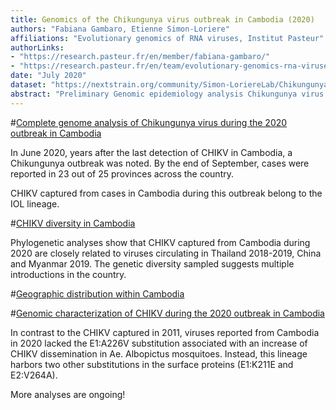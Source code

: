 ```yaml
---
title: Genomics of the Chikungunya virus outbreak in Cambodia (2020)
authors: "Fabiana Gambaro, Etienne Simon-Loriere"
affiliations: "Evolutionary genomics of RNA viruses, Institut Pasteur"
authorLinks: 
- "https://research.pasteur.fr/en/member/fabiana-gambaro/"
- "https://research.pasteur.fr/en/team/evolutionary-genomics-rna-viruses/"
date: "July 2020"
dataset: "https://nextstrain.org/community/Simon-LoriereLab/ChikungunyaCambodia2020@main?d=tree,map&p=full"
abstract: "Preliminary Genomic epidemiology analysis Chikungunya virus (CHIKV) genomes circulating in Cambodia 2020"
---
```


#[Complete genome analysis of Chikungunya virus during the 2020 outbreak in Cambodia](https://nextstrain.org/community/Simon-LoriereLab/ChikungunyaCambodia2020@main?d=tree,map&f_country=Cambodia&p=grid&r=division)

In June 2020, years after the last detection of CHIKV in Cambodia, a Chikungunya outbreak was noted. By the end of September, cases were reported in 23 out of 25 provinces across the country.

CHIKV captured from cases in Cambodia during this outbreak belong to the IOL lineage.

#[CHIKV diversity in Cambodia](https://nextstrain.org/community/Simon-LoriereLab/ChikungunyaCambodia2020@main?d=tree,map&p=grid?treeZoom=selected)

Phylogenetic analyses show that CHIKV captured from Cambodia during 2020 are closely related to viruses circulating in Thailand 2018-2019, China and Myanmar 2019. 
The genetic diversity sampled suggests multiple introductions in the country. 

#[Geographic distribution within Cambodia](https://nextstrain.org/community/Simon-LoriereLab/ChikungunyaCambodia2020@main?c=division&d=tree,map&p=grid&r=division)


#[Genomic characterization of CHIKV during the 2020 outbreak in Cambodia](https://nextstrain.org/community/Simon-LoriereLab/ChikungunyaCambodia2020@main?c=subclade&d=tree&f_country=Cambodia&p=full)

In contrast to the CHIKV captured in 2011, viruses reported from Cambodia in 2020 lacked the E1:A226V substitution associated with an increase of CHIKV dissemination in Ae. Albopictus mosquitoes. Instead, this lineage harbors two other substitutions in the surface proteins (E1:K211E and E2:V264A). 

More analyses are ongoing!

